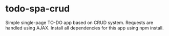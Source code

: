 # todo-spa-crud
Simple single-page TO-DO app based on CRUD system.
Requests are handled using AJAX.
Install all dependencies for this app using npm install.
